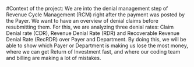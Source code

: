 #Context of the project:
We are into the denial management step of Revenue Cycle Management (RCM) right after the payment was posted by the Payer. We want to have an overview of denial claims before resubmitting them. For this, we are analyzing three denial rates: Claim Denial rate (CDR), Revenue Denial Rate (RDR) and Recoverable Revenue Denial Rate (RecRDR) over Payer and Department. By doing this, we will be able to show which Payer or Department is making us lose the most money, where we can get Return of Investment fast, and where our coding team and billing are making a lot of mistakes.
